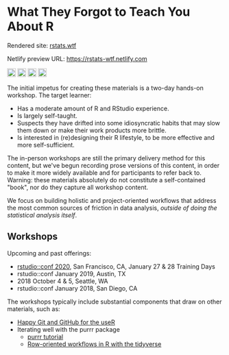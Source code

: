 # What They Forgot to Teach You About R

Rendered site: [rstats.wtf](https://rstats.wtf)

Netlify preview URL: <https://rstats-wtf.netlify.com>

<a alt = "TravisCI Build Status" href="https://travis-ci.org/rstats-wtf/what-they-forgot"><img src="https://travis-ci.org/rstats-wtf/what-they-forgot.svg?branch=master" height = 20 /></a>
<a alt = "Netlify Deployments" href="https://app.netlify.com/sites/rstats-wtf/deploys"><img src="https://api.netlify.com/api/v1/badges/ad37c579-9932-4076-ae3b-7e2802c26ab2/deploy-status" height = 20 /></a>
<a rel="license" href="http://creativecommons.org/licenses/by-sa/4.0/"><img alt="Creative Commons License" style="border-width:0" src="https://i.creativecommons.org/l/by-sa/4.0/88x31.png" height = 20 /></a>
<a href="https://www.repostatus.org/#active"><img src="https://www.repostatus.org/badges/latest/active.svg" alt="Project Status: Active – The project has reached a stable, usable state and is being actively developed." height = 20 /></a>

The initial impetus for creating these materials is a two-day hands-on workshop. The target learner:

  * Has a moderate amount of R and RStudio experience.
  * Is largely self-taught.
  * Suspects they have drifted into some idiosyncratic habits that may slow
    them down or make their work products more brittle.
  * Is interested in (re)designing their R lifestyle, to be more effective and
    more self-sufficient.

The in-person workshops are still the primary delivery method for this content, but we've begun recording prose versions of this content, in order to make it more widely available and for participants to refer back to. Warning: these materials absolutely do not constitute a self-contained "book", nor do they capture all workshop content. 

We focus on building holistic and project-oriented workflows that address the most common sources of friction in data analysis, *outside of doing the statistical analysis itself*.

## Workshops

Upcoming and past offerings:

  * [rstudio::conf 2020](https://rstudio.com/conference/), San Francisco, CA,
    January 27 & 28 Training Days
  * rstudio::conf January 2019, Austin, TX
  * 2018 October 4 & 5, Seattle, WA
  * rstudio::conf January 2018, San Diego, CA
  
The workshops typically include substantial components that draw on other materials, such as:

  * [Happy Git and GitHub for the useR](https://happygitwithr.com)
  * Iterating well with the purrr package
    - [purrr tutorial](https://jennybc.github.io/purrr-tutorial/)
    - [Row-oriented workflows in R with the tidyverse](https://github.com/jennybc/row-oriented-workflows#readme)
